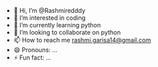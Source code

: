 - 👋 Hi, I’m @Rashmiredddy
- 👀 I’m interested in coding
- 🌱 I’m currently learning python
- 💞️ I’m looking to collaborate on python
- 📫 How to reach me rashmi.garisa14@gmail.com
- 😄 Pronouns: ...
- ⚡ Fun fact: ...

<!---
Rashmiredddy/Rashmiredddy is a ✨ special ✨ repository because its `README.md` (this file) appears on your GitHub profile.
You can click the Preview link to take a look at your changes.
--->
